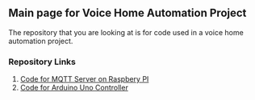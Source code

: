 ## Main page for Voice Home Automation Project

The repository that you are looking at is for code used in a voice home automation project.

### Repository Links

1. [Code for MQTT Server on Raspbery PI](https://gbmitchell.github.io/Voice-Home-Automation/)
2. [Code for Arduino Uno Controller](https://gbmitchell.github.io/Voice-Home-Automation/)
